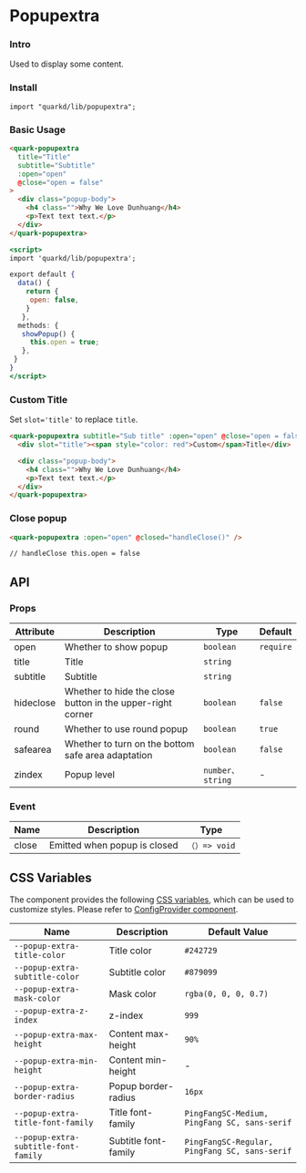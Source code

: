 # Popupextra

### Intro

Used to display some content.

### Install

```tsx
import "quarkd/lib/popupextra";
```

### Basic Usage

```html
<quark-popupextra
  title="Title"
  subtitle="Subtitle"
  :open="open"
  @close="open = false"
>
  <div class="popup-body">
    <h4 class="">Why We Love Dunhuang</h4>
    <p>Text text text.</p>
  </div>
</quark-popupextra>
```

```jsx
<script>
import 'quarkd/lib/popupextra';

export default {
  data() {
    return {
     open: false,
    }
   },
  methods: {
   showPopup() {
     this.open = true;
   },
 }
}
</script>
```

### Custom Title

Set `slot='title'` to replace `title`.

```html
<quark-popupextra subtitle="Sub title" :open="open" @close="open = false">
  <div slot="title"><span style="color: red">Custom</span>Title</div>

  <div class="popup-body">
    <h4 class="">Why We Love Dunhuang</h4>
    <p>Text text text.</p>
  </div>
</quark-popupextra>
```

### Close popup

```html
<quark-popupextra :open="open" @closed="handleClose()" />

// handleClose this.open = false
```

## API

### Props

| Attribute | Description                                                | Type             | Default   |
| --------- | ---------------------------------------------------------- | ---------------- | --------- |
| open      | Whether to show popup                                      | `boolean`        | `require` |
| title     | Title                                                      | `string`         |
| subtitle  | Subtitle                                                   | `string`         |
| hideclose | Whether to hide the close button in the upper-right corner | `boolean`        | `false`   |
| round     | Whether to use round popup                                 | `boolean`        | `true`    |
| safearea  | Whether to turn on the bottom safe area adaptation         | `boolean`        | `false`   |
| zindex    | Popup level                                                | `number、string` | -         |

### Event

| Name   | Description                  | Type          |
| ------ | ---------------------------- | ------------- |
| close | Emitted when popup is closed | `（）=> void` |

## CSS Variables

The component provides the following [CSS variables](https://developer.mozilla.org/zh-CN/docs/Web/CSS/Using_CSS_custom_properties), which can be used to customize styles. Please refer to [ConfigProvider component](#/zh-CN/guide/theme).

| Name                                 | Description          | Default Value                                 |
| ------------------------------------ | -------------------- | --------------------------------------------- |
| `--popup-extra-title-color`          | Title color          | `#242729`                                     |
| `--popup-extra-subtitle-color`       | Subtitle color       | `#879099`                                     |
| `--popup-extra-mask-color`           | Mask color           | `rgba(0, 0, 0, 0.7)`                          |
| `--popup-extra-z-index`              | z-index              | `999`                                         |
| `--popup-extra-max-height`           | Content max-height   | `90%`                                         |
| `--popup-extra-min-height`           | Content min-height   | -                                             |
| `--popup-extra-border-radius`        | Popup border-radius  | `16px`                                        |
| `--popup-extra-title-font-family`    | Title font-family    | `PingFangSC-Medium, PingFang SC, sans-serif`  |
| `--popup-extra-subtitle-font-family` | Subtitle font-family | `PingFangSC-Regular, PingFang SC, sans-serif` |
